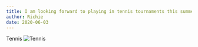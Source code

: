 ```yaml
---
title: I am looking forward to playing in tennis tournaments this summer (if they dont get canceled)
author: Richie
date: 2020-06-03
---
```


Tennis
![Tennis](https://image-cdn.essentiallysports.com/wp-content/uploads/20200316205830/Tennis-4.jpg)
